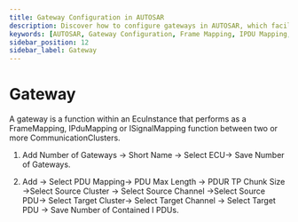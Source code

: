 ```yaml
---
title: Gateway Configuration in AUTOSAR
description: Discover how to configure gateways in AUTOSAR, which facilitate communication between multiple Communication Clusters through Frame Mapping, IPDU Mapping, and ISignal Mapping functions. Learn the steps to add gateways, set PDU mappings, and manage configurations for optimal data transfer between source and target channels. Enhance your knowledge of communication architectures in the AUTOSAR framework.
keywords: [AUTOSAR, Gateway Configuration, Frame Mapping, IPDU Mapping, ISignal Mapping, Communication Clusters]
sidebar_position: 12
sidebar_label: Gateway
---
```


# Gateway

A gateway is a function within an EcuInstance that performs as a FrameMapping, IPduMapping or ISignalMapping function between two or more CommunicationClusters.

1. Add Number of Gateways → Short Name → Select ECU→ Save Number of Gateways.

2. Add → Select PDU Mapping→ PDU Max Length → PDUR TP Chunk Size →Select Source Cluster → Select Source Channel →Select Source PDU→ Select Target Cluster→ Select Target Channel → Select Target PDU → Save Number of Contained I PDUs.
